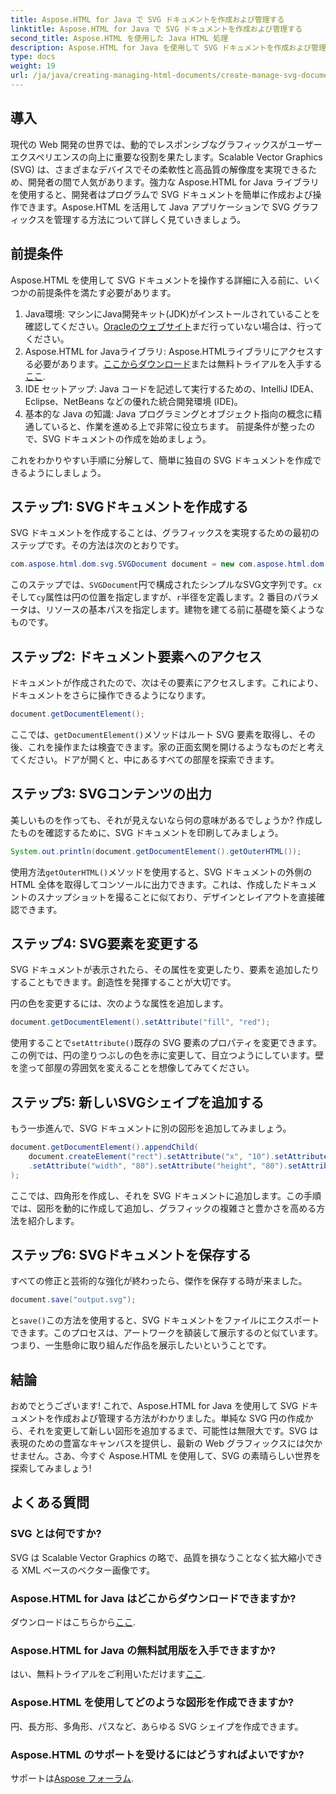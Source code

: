 ```yaml
---
title: Aspose.HTML for Java で SVG ドキュメントを作成および管理する
linktitle: Aspose.HTML for Java で SVG ドキュメントを作成および管理する
second_title: Aspose.HTML を使用した Java HTML 処理
description: Aspose.HTML for Java を使用して SVG ドキュメントを作成および管理する方法を学びます。この包括的なガイドでは、基本的な作成から高度な操作まですべてをカバーしています。
type: docs
weight: 19
url: /ja/java/creating-managing-html-documents/create-manage-svg-documents/
---
```

## 導入
現代の Web 開発の世界では、動的でレスポンシブなグラフィックスがユーザー エクスペリエンスの向上に重要な役割を果たします。Scalable Vector Graphics (SVG) は、さまざまなデバイスでその柔軟性と高品質の解像度を実現できるため、開発者の間で人気があります。強力な Aspose.HTML for Java ライブラリを使用すると、開発者はプログラムで SVG ドキュメントを簡単に作成および操作できます。Aspose.HTML を活用して Java アプリケーションで SVG グラフィックスを管理する方法について詳しく見ていきましょう。
## 前提条件
Aspose.HTML を使用して SVG ドキュメントを操作する詳細に入る前に、いくつかの前提条件を満たす必要があります。
1.  Java環境: マシンにJava開発キット(JDK)がインストールされていることを確認してください。[Oracleのウェブサイト](https://www.oracle.com/java/technologies/javase-jdk11-downloads.html)まだ行っていない場合は、行ってください。
2.  Aspose.HTML for Javaライブラリ: Aspose.HTMLライブラリにアクセスする必要があります。[ここからダウンロード](https://releases.aspose.com/html/java/)または無料トライアルを入手する[ここ](https://releases.aspose.com/).
3. IDE セットアップ: Java コードを記述して実行するための、IntelliJ IDEA、Eclipse、NetBeans などの優れた統合開発環境 (IDE)。
4. 基本的な Java の知識: Java プログラミングとオブジェクト指向の概念に精通していると、作業を進める上で非常に役立ちます。
前提条件が整ったので、SVG ドキュメントの作成を始めましょう。

これをわかりやすい手順に分解して、簡単に独自の SVG ドキュメントを作成できるようにしましょう。
## ステップ1: SVGドキュメントを作成する
SVG ドキュメントを作成することは、グラフィックスを実現するための最初のステップです。その方法は次のとおりです。

```java
com.aspose.html.dom.svg.SVGDocument document = new com.aspose.html.dom.svg.SVGDocument("<svg xmlns='http://www.w3.org/2000/svg'><circle cx='50' cy='50' r='40'/></svg>", ".");
```

このステップでは、`SVGDocument`円で構成されたシンプルなSVG文字列です。`cx`そして`cy`属性は円の位置を指定しますが、`r`半径を定義します。2 番目のパラメータは、リソースの基本パスを指定します。建物を建てる前に基礎を築くようなものです。
## ステップ2: ドキュメント要素へのアクセス
ドキュメントが作成されたので、次はその要素にアクセスします。これにより、ドキュメントをさらに操作できるようになります。

```java
document.getDocumentElement();
```

ここでは、`getDocumentElement()`メソッドはルート SVG 要素を取得し、その後、これを操作または検査できます。家の正面玄関を開けるようなものだと考えてください。ドアが開くと、中にあるすべての部屋を探索できます。
## ステップ3: SVGコンテンツの出力
美しいものを作っても、それが見えないなら何の意味があるでしょうか? 作成したものを確認するために、SVG ドキュメントを印刷してみましょう。

```java
System.out.println(document.getDocumentElement().getOuterHTML());
```

使用方法`getOuterHTML()`メソッドを使用すると、SVG ドキュメントの外側の HTML 全体を取得してコンソールに出力できます。これは、作成したドキュメントのスナップショットを撮ることに似ており、デザインとレイアウトを直接確認できます。
## ステップ4: SVG要素を変更する
SVG ドキュメントが表示されたら、その属性を変更したり、要素を追加したりすることもできます。創造性を発揮することが大切です。

円の色を変更するには、次のような属性を追加します。
```java
document.getDocumentElement().setAttribute("fill", "red");
```

使用することで`setAttribute()`既存の SVG 要素のプロパティを変更できます。この例では、円の塗りつぶしの色を赤に変更して、目立つようにしています。壁を塗って部屋の雰囲気を変えることを想像してみてください。
## ステップ5: 新しいSVGシェイプを追加する
もう一歩進んで、SVG ドキュメントに別の図形を追加してみましょう。 

```java
document.getDocumentElement().appendChild(
    document.createElement("rect").setAttribute("x", "10").setAttribute("y", "10")
    .setAttribute("width", "80").setAttribute("height", "80").setAttribute("fill", "blue")
);
```

ここでは、四角形を作成し、それを SVG ドキュメントに追加します。この手順では、図形を動的に作成して追加し、グラフィックの複雑さと豊かさを高める方法を紹介します。
## ステップ6: SVGドキュメントを保存する
すべての修正と芸術的な強化が終わったら、傑作を保存する時が来ました。

```java
document.save("output.svg");
```

と`save()`この方法を使用すると、SVG ドキュメントをファイルにエクスポートできます。このプロセスは、アートワークを額装して展示するのと似ています。つまり、一生懸命に取り組んだ作品を展示したいということです。
## 結論
おめでとうございます! これで、Aspose.HTML for Java を使用して SVG ドキュメントを作成および管理する方法がわかりました。単純な SVG 円の作成から、それを変更して新しい図形を追加するまで、可能性は無限大です。SVG は表現のための豊富なキャンバスを提供し、最新の Web グラフィックスには欠かせません。さあ、今すぐ Aspose.HTML を使用して、SVG の素晴らしい世界を探索してみましょう!
## よくある質問
### SVG とは何ですか?
SVG は Scalable Vector Graphics の略で、品質を損なうことなく拡大縮小できる XML ベースのベクター画像です。
### Aspose.HTML for Java はどこからダウンロードできますか?
ダウンロードはこちらから[ここ](https://releases.aspose.com/html/java/).
### Aspose.HTML for Java の無料試用版を入手できますか?
はい、無料トライアルをご利用いただけます[ここ](https://releases.aspose.com/).
### Aspose.HTML を使用してどのような図形を作成できますか?
円、長方形、多角形、パスなど、あらゆる SVG シェイプを作成できます。
### Aspose.HTML のサポートを受けるにはどうすればよいですか?
サポートは[Aspose フォーラム](https://forum.aspose.com/c/html/29).
